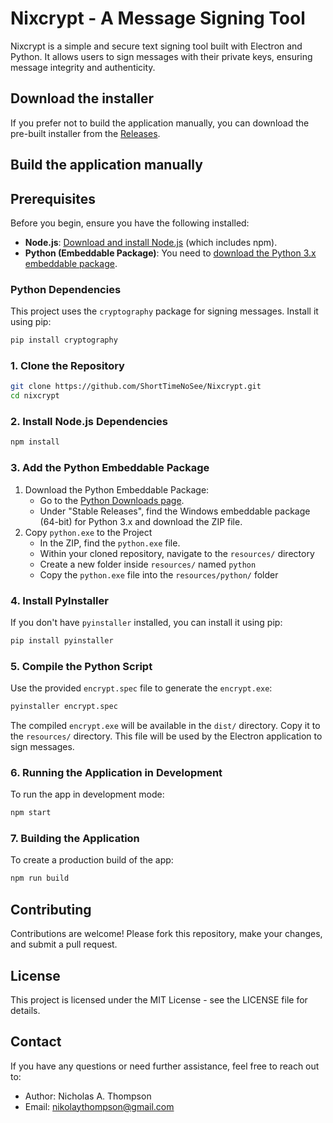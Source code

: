 # Nixcrypt - A Message Signing Tool

Nixcrypt is a simple and secure text signing tool built with Electron and Python. It allows users to sign messages with their private keys, ensuring message integrity and authenticity.

## Download the installer
If you prefer not to build the application manually, you can download the pre-built installer from the [Releases](https://github.com/ShortTimeNoSee/Nixcrypt/releases).

## Build the application manually
## Prerequisites

Before you begin, ensure you have the following installed:

- **Node.js**: [Download and install Node.js](https://nodejs.org/) (which includes npm).
- **Python (Embeddable Package)**: You need to [download the Python 3.x embeddable package](https://www.python.org/downloads/windows/).

### Python Dependencies

This project uses the `cryptography` package for signing messages. Install it using pip:

```bash
pip install cryptography
```

### 1. Clone the Repository
```bash
git clone https://github.com/ShortTimeNoSee/Nixcrypt.git
cd nixcrypt
```

### 2. Install Node.js Dependencies
```bash
npm install
```

### 3. Add the Python Embeddable Package
1. Download the Python Embeddable Package:
    * Go to the [Python Downloads page](https://www.python.org/downloads/windows/).
    * Under "Stable Releases", find the Windows embeddable package (64-bit) for Python 3.x and download the ZIP file.
2. Copy `python.exe` to the Project
    * In the ZIP, find the `python.exe` file.
    * Within your cloned repository, navigate to the `resources/` directory
    * Create a new folder inside `resources/` named `python`
    * Copy the `python.exe` file into the `resources/python/` folder

### 4. Install PyInstaller
If you don't have `pyinstaller` installed, you can install it using pip:
```bash
pip install pyinstaller
```

### 5. Compile the Python Script
Use the provided `encrypt.spec` file to generate the `encrypt.exe`:
```bash
pyinstaller encrypt.spec
```
The compiled `encrypt.exe` will be available in the `dist/` directory. Copy it to the `resources/` directory. This file will be used by the Electron application to sign messages.

### 6. Running the Application in Development
To run the app in development mode:
```bash
npm start
```

### 7. Building the Application
To create a production build of the app:
```bash
npm run build
```

## Contributing

Contributions are welcome! Please fork this repository, make your changes, and submit a pull request.

## License

This project is licensed under the MIT License - see the LICENSE file for details.

## Contact

If you have any questions or need further assistance, feel free to reach out to:
- Author: Nicholas A. Thompson
- Email: nikolaythompson@gmail.com
